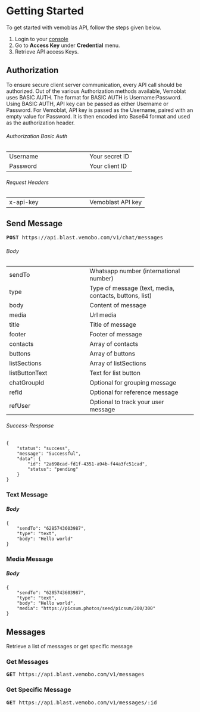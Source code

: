 # Getting Started

To get started with vemoblas API, follow the steps given below.

1. Login to your [console](https://console.blast.vemobo.com)
1. Go to **Access Key** under **Credential** menu.
2. Retrieve API access Keys.

## Authorization

To ensure secure client server communication, every API call should be authorized. Out of the various Authorization methods available, Vemoblat uses BASIC AUTH. The format for BASIC AUTH is Username:Password. Using BASIC AUTH, API key can be passed as either Username or Password. For Vemoblat, API key is passed as the Username, paired with an empty value for Password. It is then encoded into Base64 format and used as the authorization header.

<h6>Authorization <span class="font-regular">Basic Auth</span></h6>

<table class="no-border">
    <tr>
        <td width="200">Username</td>
        <td>Your secret ID</td>
    </tr>
    <tr>
        <td>Password</td>
        <td>Your client ID</td>
    </tr>
</table>

###### Request Headers

<table class="no-border">
    <tr>
        <td width="200">x-api-key</td>
        <td>Vemoblast API key</td>
    </tr>
</table>

## Send Message

<pre class="pre">
<strong class="method-post">POST</strong> https://api.blast.vemobo.com/v1/chat/messages
</pre>

###### Body

<table class="no-border">
    <tr>
        <td width="200">sendTo</td>
        <td>Whatsapp number (international number)</td>
    </tr>
    <tr>
        <td>type</td>
        <td>Type of message (text, media, contacts, buttons, list)</td>
    </tr>
    <tr>
        <td>body</td>
        <td>Content of message</td>
    </tr>
    <tr>
        <td>media</td>
        <td>Url media</td>
    </tr>
    <tr>
        <td>title</td>
        <td>Title of message</td>
    </tr>
    <tr>
        <td>footer</td>
        <td>Footer of message</td>
    </tr>
    <tr>
        <td>contacts</td>
        <td>Array of contacts</td>
    </tr>
    <tr>
        <td>buttons</td>
        <td>Array of buttons</td>
    </tr>
    <tr>
        <td>listSections</td>
        <td>Array of listSections</td>
    </tr>
    <tr>
        <td>listButtonText</td>
        <td>Text for list button</td>
    </tr>
    <tr>
        <td>chatGroupId</td>
        <td>Optional for grouping message</td>
    </tr>
    <tr>
        <td>refId</td>
        <td>Optional for reference message</td>
    </tr>
    <tr>
        <td>refUser</td>
        <td>Optional to track your user message</td>
    </tr>
</table>

###### Success-Response

```
{
    "status": "success",
    "message": "Successful",
    "data": {
        "id": "2a698cad-fd1f-4351-a94b-f44a3fc51cad",
        "status": "pending"
    }
}
```

### Text Message

##### Body

```
{
    "sendTo": "6285743603987",
    "type": "text",
    "body": "Hello world"
}
```

### Media Message

##### Body

```
{
    "sendTo": "6285743603987",
    "type": "text",
    "body": "Hello world",
    "media": "https://picsum.photos/seed/picsum/200/300"
}
```

## Messages

Retrieve a list of messages or get specific message

### Get Messages

<pre class="pre">
<strong class="method-get">GET</strong> https://api.blast.vemobo.com/v1/messages
</pre>

### Get Specific Message

<pre class="pre">
<strong class="method-get">GET</strong> https://api.blast.vemobo.com/v1/messages/:id
</pre>